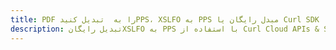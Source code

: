 ---title: PDF را به  تبدیل کنیدPPS، XSLFO به PPS مبدل رایگان یا Curl SDKdescription: تبدیل رایگانXSLFO به PPS با استفاده از Curl Cloud APIs & SDK همچنین اسناد PDF را در Cloud ایجاد، ویرایش و رندر کنید.---